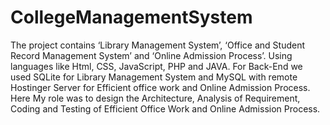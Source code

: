 # CollegeManagementSystem
The project contains ‘Library Management System’, ‘Office and Student Record Management System’ and ‘Online Admission Process’. Using languages like Html, CSS, JavaScript, PHP and JAVA.  For Back-End we used SQLite for Library Management System and MySQL with remote Hostinger Server for Efficient office work and Online Admission Process.  Here My role was to design the Architecture, Analysis of Requirement, Coding and Testing of Efficient Office Work and Online Admission Process.
